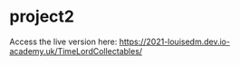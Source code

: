 # project2
Access the live version here: https://2021-louisedm.dev.io-academy.uk/TimeLordCollectables/ 
